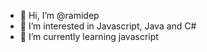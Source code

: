 - 👋 Hi, I’m @ramidep
- 👀 I’m interested in Javascript, Java and C#
- 🌱 I’m currently learning javascript
<!---
ramidep/ramidep is a ✨ special ✨ repository because its `README.md` (this file) appears on your GitHub profile.
You can click the Preview link to take a look at your changes.
--->
